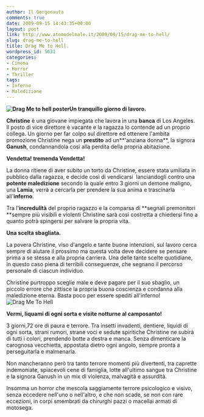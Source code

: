 ```yaml
---
author: Il Gorgonauta
comments: true
date: 2009-09-15 14:43:35+00:00
layout: post
link: http://www.atomodelmale.it/2009/09/15/drag-me-to-hell/
slug: drag-me-to-hell
title: Drag Me to Hell.
wordpress_id: 5631
categories:
- Cinema
- Horror
- Thriller
tags:
- Inferno
- Maledizione
---
```


**![Drag Me to hell poster](http://www.atomodelmale.it/wp-content/uploads/2009/09/Drag-Me-to-hell-poster-202x300.jpg)Un tranquillo giorno di lavoro.**

**Christine** è una giovane impiegata che lavora in una **banca** di Los Angeles. Il posto di vice direttore è vacante e la ragazza lo contende ad un proprio collega. Un giorno per far colpo sul direttore ed ottenere l'ambita promozione Christine nega un **prestito** ad un**'anziana donna**, la signora **Ganush**, condannandola così alla perdita della propria abitazione.

**Vendetta! tremenda Vendetta!**

La donna ritiene di aver subito un torto da Christine, essere stata umiliata in pubblico dalla ragazza, e decide così di vendicarsi  lanciandogli contro una **potente maledizione** secondo la quale entro 3 giorni un demone maligno, una **Lamia**, verrà a cercarla per prendere la sua anima e trascinarla all'**inferno**.

Tra l'**incredulità** del proprio ragazzo e la comparsa di **segnali premonitori **sempre più visibili e violenti Christine sarà così costretta a chiedersi fino a quanto potrà spingersi per salvare la propria vita.

<!-- more -->


**Una scelta sbagliata.**

La povera Christine, viso d'angelo e tante buone intenzioni, sul lavoro cerca sempre di aiutare il prossimo ma questa volta deve decidere se pensare prima a se stessa e alla propria carriera. Una delle tante scelte quotidiane, in questo caso piena di terribili conseguenze, che segnano il percorso personale di ciascun individuo.

Christine purtroppo sceglie male e deve pagare per il suo sbaglio, un piccolo errore che zittisce la propria buona coscienza e condanna alla maledizione eterna. Basta poco per essere spediti all'inferno!![Drag Me To Hell](http://www.atomodelmale.it/wp-content/uploads/2009/09/Drag-Me-To-Hell-300x199.jpg)

**Vermi, liquami di ogni sorta e visite notturne al camposanto!**

3 giorni,72 ore di paura e terrore. Tra insetti invadenti, dentiere, liquidi di ogni sorta, strani rumori, strane voci e sedute spiritiche Christine ne subirà di tutti i colori, prendendo botte a destra e manca. Senza dimenticare la carognosa vecchietta, appostata dietro ogni angolo, sempre pronta a perseguitarla e malmenarla.

Non mancheranno però tra tanto terrore momenti più divertenti, tra caprette indemoniate, spiacevoli cene di famiglia, lotte all'ultimo sangue tra Christine e la signora Ganush in un mix di violenza, malvagità e assurdità.

Insomma un horror che mescola saggiamente terrore psicologico e visivo, senza eccedere nell'uno o nell'altro, e che non scade, se non con rare eccezioni, in corpi smembrati da chirurghi pazzi o macellai armati di motosega.
